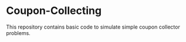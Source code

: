 # Coupon-Collecting
This repository contains basic code to simulate simple coupon collector problems.
